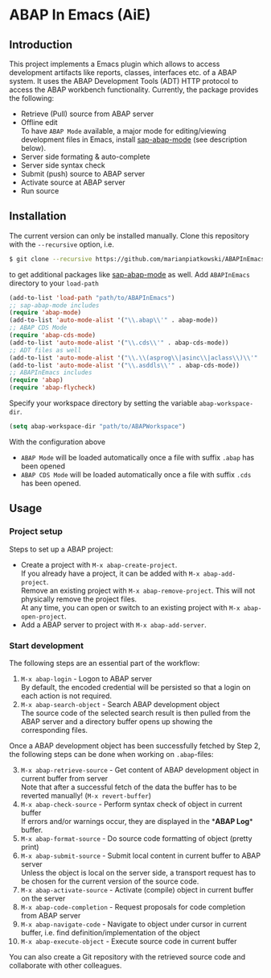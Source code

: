 # ABAP In Emacs (AiE)

## Introduction

This project implements a Emacs plugin which allows to access development artifacts like reports,
classes, interfaces etc. of a ABAP system. It uses the ABAP Development Tools (ADT) HTTP protocol
to access the ABAP workbench functionality. Currently, the package provides the following:

- Retrieve (Pull) source from ABAP server
- Offline edit\
  To have `ABAP Mode` available, a major mode for editing/viewing development files in Emacs,
  install [sap-abap-mode](https://github.com/marianpiatkowski/sap-abap-mode) (see description below).
- Server side formating & auto-complete
- Server side syntax check
- Submit (push) source to ABAP server
- Activate source at ABAP server
- Run source

## Installation

The current version can only be installed manually. Clone this repository with the `--recursive` option, i.e.
```bash
$ git clone --recursive https://github.com/marianpiatkowski/ABAPInEmacs.git
```
to get additional packages like [sap-abap-mode](https://github.com/marianpiatkowski/sap-abap-mode) as well.
Add `ABAPInEmacs` directory to your `load-path`
```cl
(add-to-list 'load-path "path/to/ABAPInEmacs")
;; sap-abap-mode includes
(require 'abap-mode)
(add-to-list 'auto-mode-alist '("\\.abap\\'" . abap-mode))
;; ABAP CDS Mode
(require 'abap-cds-mode)
(add-to-list 'auto-mode-alist '("\\.cds\\'" . abap-cds-mode))
;; ADT files as well
(add-to-list 'auto-mode-alist '("\\.\\(asprog\\|asinc\\|aclass\\)\\'" . abap-mode))
(add-to-list 'auto-mode-alist '("\\.asddls\\'" . abap-cds-mode))
;; ABAPInEmacs includes
(require 'abap)
(require 'abap-flycheck)
```
Specify your workspace directory by setting the variable `abap-workspace-dir`.
```cl
(setq abap-workspace-dir "path/to/ABAPWorkspace")
```

With the configuration above

- `ABAP Mode` will be loaded automatically once a file with suffix `.abap` has been opened
- `ABAP CDS Mode` will be loaded automatically once a file with suffix `.cds` has been opened.

## Usage

### Project setup

Steps to set up a ABAP project:

- Create a project with `M-x abap-create-project`.\
  If you already have a project, it can be added with `M-x abap-add-project`.\
  Remove an existing project with `M-x abap-remove-project`. This will not physically remove the
  project files.\
  At any time, you can open or switch to an existing project with `M-x abap-open-project`.
- Add a ABAP server to project with `M-x abap-add-server`.

### Start development

The following steps are an essential part of the workflow:

1. `M-x abap-login` - Logon to ABAP server\
    By default, the encoded credential will be persisted so that a login on each action is not
    required.
2. `M-x abap-search-object` - Search ABAP development object\
    The source code of the selected search result is then pulled from the ABAP server and a
    directory buffer opens up showing the corresponding files.

Once a ABAP development object has been successfully fetched by Step 2, the following steps can be
done when working on `.abap`-files:

3. `M-x abap-retrieve-source` - Get content of ABAP development object in current buffer from server\
    Note that after a successful fetch of the data the buffer has to be reverted manually!
    (`M-x revert-buffer`)
4. `M-x abap-check-source` - Perform syntax check of object in current buffer\
    If errors and/or warnings occur, they are displayed in the \***ABAP Log**\* buffer.
5. `M-x abap-format-source` - Do source code formatting of object (pretty print)
6. `M-x abap-submit-source` - Submit local content in current buffer to ABAP server\
    Unless the object is local on the server side, a transport request has to be chosen for the
    current version of the source code.
7. `M-x abap-activate-source` - Activate (compile) object in current buffer on the server
8. `M-x abap-code-completion` - Request proposals for code completion from ABAP server
9. `M-x abap-navigate-code` - Navigate to object under cursor in current buffer, i.e. find
   definition/implementation of the object
10. `M-x abap-execute-object` - Execute source code in current buffer

You can also create a Git repository with the retrieved source code and collaborate with other colleagues.
